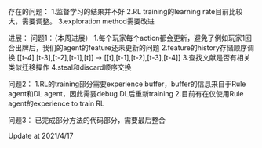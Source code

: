 存在的问题：
1.监督学习的结果并不好
2.RL training的learning rate目前比较大，需要调整。
3.exploration method需要改进

进展：
问题1：（本周进展）
    1.每个玩家每个action都会更新，避免了例如玩家1回合出牌后，我们的agent的feature还未更新的问题
    2.feature的history存储顺序调换 [[t-4],[t-3],[t-2],[t-1],[t]] -> [[t],[t-1],[t-2],[t-3],[t-4]]
    3.查找文献是否有相关类似迁移操作
    4.steal和discard顺序交换

问题2：
    1.RL的training部分需要experience buffer，buffer的信息来自于Rule agent和DL agent，因此需要debug DL后重新training
    2.目前有在仅使用Rule agent的experience to train RL

问题3：
    已完成部分方法的代码部分，需要最后整合



Update at 2021/4/17

